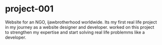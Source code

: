 # project-001
Website for an NGO, ijawbrotherhood worldwide. Its my first real life project in my journey as a website designer and developer.
worked on this project to strengthen my expertise and start solving real life problemms like a developer.